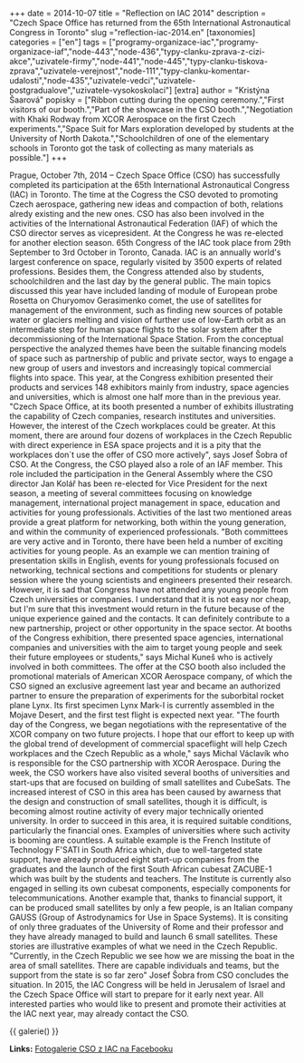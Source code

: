 +++
date = 2014-10-07
title = "Reflection on IAC 2014"
description = "Czech Space Office has returned from the 65th International Astronautical Congress in Toronto"
slug ="reflection-iac-2014.en"
[taxonomies]
categories = ["en"]
tags = ["programy-organizace-iac","programy-organizace-iaf","node-443","node-436","typy-clanku-zprava-z-cizi-akce","uzivatele-firmy","node-441","node-445","typy-clanku-tiskova-zprava","uzivatele-verejnost","node-111","typy-clanku-komentar-udalosti","node-435","uzivatele-vedci","uzivatele-postgradualove","uzivatele-vysokoskolaci"]
[extra]
author = "Kristýna Šaarová"
popisky = ["Ribbon cutting during the opening ceremony.","First visitors of our booth.","Part of the showcase in the CSO booth.","Negotiation with Khaki Rodway from XCOR Aerospace on the first Czech experiments.","Space Suit for Mars exploration developed by students at the University of North Dakota.","Schoolchildren of one of the elementary schools in Toronto got the task of collecting as many materials as possible."]
+++

Prague, October 7th, 2014 – Czech Space Office (CSO) has successfully completed its participation at the 65th International Astronautical Congress (IAC) in Toronto. The time at the Cogress the CSO devoted to promoting Czech aerospace, gathering new ideas and compaction of both, relations alredy existing and the new ones. CSO has also been involved in the activities of the International Astronautical Federation (IAF) of which the CSO director serves as vicepresident. At the Congress he was re-elected for another election season. 65th Congress of the IAC took place from 29th September to 3rd October in Toronto, Canada. IAC is an annually world's largest conference on space, regularly visited by 3500 experts of related professions. Besides them, the Congress attended also by students, schoolchildren and the last day by the general public. The main topics discussed this year have included landing of module of European probe Rosetta on Churyomov Gerasimenko comet, the use of satellites for management of the environment, such as finding new sources of potable water or glaciers melting and vision of further use of low-Earth orbit as an intermediate step for human space flights to the solar system after the decommissioning of the International Space Station. From the conceptual perspective the analyzed themes have been the suitable financing models of space such as partnership of public and private sector, ways to engage a new group of users and investors and increasingly topical commercial flights into space. This year, at the Congress exhibition presented their products and services 148 exhibitors mainly from industry, space agencies and universities, which is almost one half more than in the previous year. "Czech Space Office, at its booth presented a number of exhibits illustrating the capability of Czech companies, research institutes and universities. However, the interest of the Czech workplaces could be greater. At this moment, there are around four dozens of workplaces in the Czech Republic with direct experience in ESA space projects and it is a pity that the workplaces don´t use the offer of CSO more actively", says Josef Šobra of CSO. At the Congress, the CSO played also a role of an IAF member. This role included the participation in the General Assembly where the CSO director Jan Kolář has been re-elected for Vice President for the next season, a meeting of several committees focusing on knowledge management, international project management in space, education and activities for young professionals. Activities of the last two mentioned areas provide a great platform for networking, both within the young generation, and within the community of experienced professionals. "Both committees are very active and in Toronto, there have been held a number of exciting activities for young people. As an example we can mention training of presentation skills in English, events for young professionals focused on networking, technical sections and competitions for students or plenary session where the young scientists and engineers presented their research. However, it is sad that Congress have not attended any young people from Czech universities or companies. I understand that it is not easy nor cheap, but I'm sure that this investment would return in the future because of the unique experience gained and the contacts. It can definitely contribute to a new partnership, project or other opportunity in the space sector. At booths of the Congress exhibition, there presented space agencies, international companies and universities with the aim to target young people and seek their future employees or students," says Michal Kuneš who is actively involved in both committees. The offer at the CSO booth also included the promotional materials of American XCOR Aerospace company, of which the CSO signed an exclusive agreement last year and became an authorized partner to ensure the preparation of experiments for the suborbital rocket plane Lynx. Its first specimen Lynx Mark-I is currently assembled in the Mojave Desert, and the first test flight is expected next year. "The fourth day of the Congress, we began negotiations with the representative of the XCOR company on two future projects. I hope that our effort to keep up with the global trend of development of commercial spaceflight will help Czech workplaces and the Czech Republic as a whole," says Michal Václavík who is responsible for the CSO partnership with XCOR Aerospace. During the week, the CSO workers have also visited several booths of universities and start-ups that are focused on building of small satellites and CubeSats. The increased interest of CSO in this area has been caused by awarness that the design and construction of small satellites, though it is difficult, is becoming almost routine activity of every major technically oriented university. In order to succeed in this area, it is required suitable conditions, particularly the financial ones. Examples of universities where such activity is booming are countless. A suitable example is the French Institute of Technology F'SATI in South Africa which, due to well-targeted state support, have already produced eight start-up companies from the graduates and the launch of the first South African cubesat ZACUBE-1 which was built by the students and teachers. The Institute is currently also engaged in selling its own cubesat components, especially components for telecommunications. Another example that, thanks to financial support, it can be produced small satellites by only a few people, is an Italian company GAUSS (Group of Astrodynamics for Use in Space Systems). It is consiting of only three graduates of the University of Rome and their professor and they have already managed to build and launch 6 small satellites. These stories are illustrative examples of what we need in the Czech Republic. "Currently, in the Czech Republic we see how we are missing the boat in the area of small satellites. There are capable individuals and teams, but the support from the state is so far zero" Josef Šobra from CSO concludes the situation. In 2015, the IAC Congress will be held in Jerusalem of Israel and the Czech Space Office will start to prepare for it early next year. All interested parties who would like to present and promote their activities at the IAC next year, may already contact the CSO.

{{ galerie() }}

**Links:**
[Fotogalerie CSO z IAC na Facebooku]

[Fotogalerie CSO z IAC na Facebooku]: https://www.facebook.com/media/set/?set
